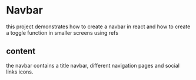 # Navbar

this project demonstrates how to create a navbar in react and how to create a toggle function in smaller screens using refs

## content

the navbar contains a title navbar, different navigation pages and social links icons.
